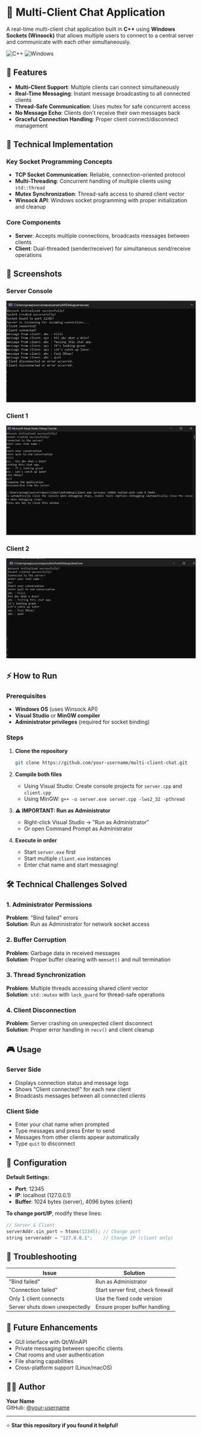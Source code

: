 # 💬 Multi-Client Chat Application

A real-time multi-client chat application built in **C++** using **Windows Sockets (Winsock)** that allows multiple users to connect to a central server and communicate with each other simultaneously.

![C++](https://img.shields.io/badge/C%2B%2B-00599C?style=for-the-badge&logo=c%2B%2B&logoColor=white)
![Windows](https://img.shields.io/badge/Windows-0078D6?style=for-the-badge&logo=windows&logoColor=white)

## 🚀 Features

- **Multi-Client Support**: Multiple clients can connect simultaneously
- **Real-Time Messaging**: Instant message broadcasting to all connected clients
- **Thread-Safe Communication**: Uses mutex for safe concurrent access
- **No Message Echo**: Clients don't receive their own messages back
- **Graceful Connection Handling**: Proper client connect/disconnect management

## 🔧 Technical Implementation

### Key Socket Programming Concepts
- **TCP Socket Communication**: Reliable, connection-oriented protocol
- **Multi-Threading**: Concurrent handling of multiple clients using `std::thread`
- **Mutex Synchronization**: Thread-safe access to shared client vector
- **Winsock API**: Windows socket programming with proper initialization and cleanup

### Core Components
- **Server**: Accepts multiple connections, broadcasts messages between clients
- **Client**: Dual-threaded (sender/receiver) for simultaneous send/receive operations

## 📸 Screenshots

### Server Console
![Server](server.jpg)

### Client 1
![Client 1](client1.jpg) 

### Client 2
![Client 2](client2.jpg)

## ⚡ How to Run

### Prerequisites
- **Windows OS** (uses Winsock API)
- **Visual Studio** or **MinGW compiler**
- **Administrator privileges** (required for socket binding)

### Steps
1. **Clone the repository**
   ```bash
   git clone https://github.com/your-username/multi-client-chat.git
   ```

2. **Compile both files**
   - Using Visual Studio: Create console projects for `server.cpp` and `client.cpp`
   - Using MinGW: `g++ -o server.exe server.cpp -lws2_32 -pthread`

3. **⚠️ IMPORTANT: Run as Administrator**
   - Right-click Visual Studio → "Run as Administrator"
   - Or open Command Prompt as Administrator

4. **Execute in order**
   - Start `server.exe` first
   - Start multiple `client.exe` instances
   - Enter chat name and start messaging!

## 🛠️ Technical Challenges Solved

### 1. **Administrator Permissions**
**Problem**: "Bind failed" errors  
**Solution**: Run as Administrator for network socket access

### 2. **Buffer Corruption** 
**Problem**: Garbage data in received messages  
**Solution**: Proper buffer clearing with `memset()` and null termination

### 3. **Thread Synchronization**
**Problem**: Multiple threads accessing shared client vector  
**Solution**: `std::mutex` with `lock_guard` for thread-safe operations

### 4. **Client Disconnection**
**Problem**: Server crashing on unexpected client disconnect  
**Solution**: Proper error handling in `recv()` and client cleanup

## 🎮 Usage

### Server Side
- Displays connection status and message logs
- Shows "Client connected!" for each new client
- Broadcasts messages between all connected clients

### Client Side  
- Enter your chat name when prompted
- Type messages and press Enter to send
- Messages from other clients appear automatically  
- Type `quit` to disconnect

## 🔧 Configuration

**Default Settings:**
- **Port**: 12345
- **IP**: localhost (127.0.0.1)
- **Buffer**: 1024 bytes (server), 4096 bytes (client)

**To change port/IP**, modify these lines:
```cpp
// Server & Client
serverAddr.sin_port = htons(12345); // Change port
string serveraddr = "127.0.0.1";    // Change IP (client only)
```

## 🐛 Troubleshooting

| Issue | Solution |
|-------|----------|
| "Bind failed" | Run as Administrator |
| "Connection failed" | Start server first, check firewall |
| Only 1 client connects | Use the fixed code version |
| Server shuts down unexpectedly | Ensure proper buffer handling |

## 🚀 Future Enhancements

- GUI interface with Qt/WinAPI
- Private messaging between specific clients
- Chat rooms and user authentication
- File sharing capabilities
- Cross-platform support (Linux/macOS)

## 👨‍💻 Author

**Your Name**  
GitHub: [@your-username](https://github.com/your-username)

---

⭐ **Star this repository if you found it helpful!**

